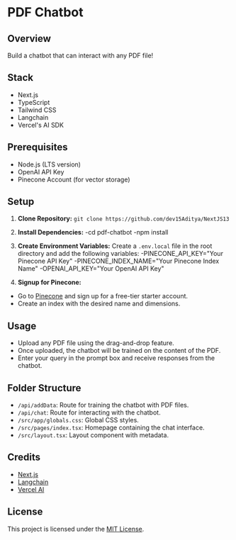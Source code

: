 # PDF Chatbot

## Overview

Build a chatbot that can interact with any PDF file!

## Stack

- Next.js
- TypeScript
- Tailwind CSS
- Langchain
- Vercel's AI SDK

## Prerequisites

- Node.js (LTS version)
- OpenAI API Key
- Pinecone Account (for vector storage)

## Setup

1. **Clone Repository:**
   `git clone https://github.com/dev15Aditya/NextJS13`

2. **Install Dependencies:**
   -cd pdf-chatbot
   -npm install

3. **Create Environment Variables:**
   Create a `.env.local` file in the root directory and add the following variables:
   -PINECONE_API_KEY="Your Pinecone API Key"
   -PINECONE_INDEX_NAME="Your Pinecone Index Name"
   -OPENAI_API_KEY="Your OpenAI API Key"

4. **Signup for Pinecone:**

- Go to [Pinecone](https://pinecone.io/) and sign up for a free-tier starter account.
- Create an index with the desired name and dimensions.

## Usage

- Upload any PDF file using the drag-and-drop feature.
- Once uploaded, the chatbot will be trained on the content of the PDF.
- Enter your query in the prompt box and receive responses from the chatbot.

## Folder Structure

- `/api/addData`: Route for training the chatbot with PDF files.
- `/api/chat`: Route for interacting with the chatbot.
- `/src/app/globals.css`: Global CSS styles.
- `/src/pages/index.tsx`: Homepage containing the chat interface.
- `/src/layout.tsx`: Layout component with metadata.

## Credits

- [Next.js](https://nextjs.org/)
- [Langchain](https://github.com/langchain)
- [Vercel AI](https://vercel.ai/)

## License

This project is licensed under the [MIT License](LICENSE).
